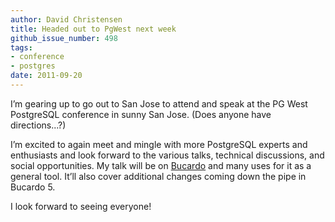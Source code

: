 ```yaml
---
author: David Christensen
title: Headed out to PgWest next week
github_issue_number: 498
tags:
- conference
- postgres
date: 2011-09-20
---
```




I’m gearing up to go out to San Jose to attend and speak at the PG West PostgreSQL conference in sunny San Jose. (Does anyone have directions...?)

I’m excited to again meet and mingle with more PostgreSQL experts and enthusiasts and look forward to the various talks, technical discussions, and social opportunities. My talk will be on [Bucardo](https://bucardo.org/) and many uses for it as a general tool. It’ll also cover additional changes coming down the pipe in Bucardo 5.

I look forward to seeing everyone!


